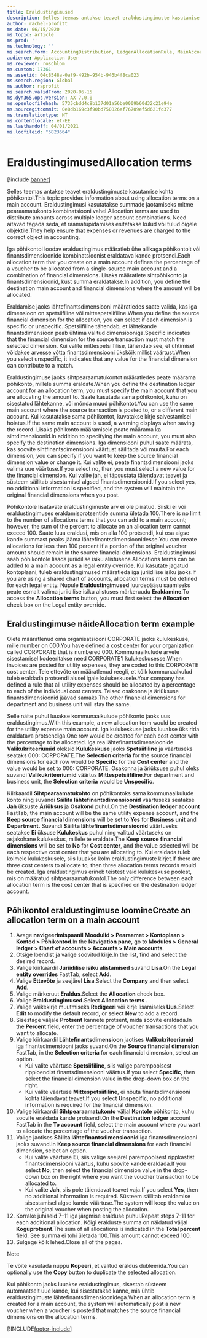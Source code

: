 ```yaml
---
title: Eraldustingimused
description: Selles teemas antakse teavet eraldustingimuste kasutamise kohta põhikontol.
author: rachel-profitt
ms.date: 06/15/2020
ms.topic: article
ms.prod: ''
ms.technology: ''
ms.search.form: AccountingDistribution, LedgerAllocationRule, MainAccount, AllocationTerms
audience: Application User
ms.reviewer: roschlom
ms.custom: 17361
ms.assetid: 04c8548a-0af9-492b-954b-946b4f8ca023
ms.search.region: Global
ms.author: raprofit
ms.search.validFrom: 2020-06-15
ms.dyn365.ops.version: AX 7.0.0
ms.openlocfilehash: 5735cbdd4c8b137d01a56be0009b60d32c21e94e
ms.sourcegitcommit: 0e8db169c3f90bd750826af76709ef5d621fd377
ms.translationtype: HT
ms.contentlocale: et-EE
ms.lasthandoff: 04/01/2021
ms.locfileid: "5823664"
---
```

# <a name="allocation-terms"></a><span data-ttu-id="4fdb6-103">Eraldustingimused</span><span class="sxs-lookup"><span data-stu-id="4fdb6-103">Allocation terms</span></span>

[!include [banner](../includes/banner.md)]

<span data-ttu-id="4fdb6-104">Selles teemas antakse teavet eraldustingimuste kasutamise kohta põhikontol.</span><span class="sxs-lookup"><span data-stu-id="4fdb6-104">This topic provides information about using allocation terms on a main account.</span></span> <span data-ttu-id="4fdb6-105">Eraldustingimusi kasutatakse summade jaotamiseks mitme pearaamatukonto kombinatsiooni vahel.</span><span class="sxs-lookup"><span data-stu-id="4fdb6-105">Allocation terms are used to distribute amounts across multiple ledger account combinations.</span></span> <span data-ttu-id="4fdb6-106">Need aitavad tagada seda, et raamatupidamises esitatakse kulud või tulud õigele objektile.</span><span class="sxs-lookup"><span data-stu-id="4fdb6-106">They help ensure that expenses or revenues are charged to the correct object in accounting.</span></span>

<span data-ttu-id="4fdb6-107">Iga põhikontol loodav eraldustingimus määratleb ühe allikaga põhikontolt või finantsdimensioonide kombinatsioonist eraldatava kande protsendi.</span><span class="sxs-lookup"><span data-stu-id="4fdb6-107">Each allocation term that you create on a main account defines the percentage of a voucher to be allocated from a single-source main account and a combination of financial dimensions.</span></span> <span data-ttu-id="4fdb6-108">Lisaks määratlete sihtpõhikonto ja finantsdimensioonid, kust summa eraldatakse.</span><span class="sxs-lookup"><span data-stu-id="4fdb6-108">In addition, you define the destination main account and financial dimensions where the amount will be allocated.</span></span> 

<span data-ttu-id="4fdb6-109">Eraldamise jaoks lähtefinantsdimensiooni määratledes saate valida, kas iga dimensioon on spetsiifiline või mittespetsiifiline.</span><span class="sxs-lookup"><span data-stu-id="4fdb6-109">When you define the source financial dimension for the allocation, you can select if each dimension is specific or unspecific.</span></span> <span data-ttu-id="4fdb6-110">Spetsiifiline tähendab, et lähtekande finantsdimensioon peab ühtima valitud dimensiooniga.</span><span class="sxs-lookup"><span data-stu-id="4fdb6-110">Specific indicates that the financial dimension for the source transaction must match the selected dimension.</span></span> <span data-ttu-id="4fdb6-111">Kui valite mittespetsiifilise, tähendab see, et ühtimisel võidakse arvesse võtta finantsdimensiooni ükskõik millist väärtust.</span><span class="sxs-lookup"><span data-stu-id="4fdb6-111">When you select unspecific, it indicates that any value for the financial dimension can contribute to a match.</span></span>

<span data-ttu-id="4fdb6-112">Eraldustingimuse jaoks sihtpearaamatukontot määratledes peate määrama põhikonto, millele summa eraldate.</span><span class="sxs-lookup"><span data-stu-id="4fdb6-112">When you define the destination ledger account for an allocation term, you must specify the main account that you are allocating the amount to.</span></span> <span data-ttu-id="4fdb6-113">Saate kasutada sama põhikontot, kuhu on sisestatud lähtekanne, või mõnda muud põhikontot.</span><span class="sxs-lookup"><span data-stu-id="4fdb6-113">You can use the same main account where the source transaction is posted to, or a different main account.</span></span> <span data-ttu-id="4fdb6-114">Kui kasutatakse sama põhikontot, kuvatakse kirje salvestamisel hoiatus.</span><span class="sxs-lookup"><span data-stu-id="4fdb6-114">If the same main account is used, a warning displays when saving the record.</span></span> <span data-ttu-id="4fdb6-115">Lisaks põhikonto määramisele peate määrama ka sihtdimensioonid.</span><span class="sxs-lookup"><span data-stu-id="4fdb6-115">In addition to specifying the main account, you must also specify the destination dimensions.</span></span> <span data-ttu-id="4fdb6-116">Iga dimensiooni puhul saate määrata, kas soovite sihtfinantsdimensiooni väärtust säilitada või muuta.</span><span class="sxs-lookup"><span data-stu-id="4fdb6-116">For each dimension, you can specify if you want to keep the source financial dimension value or change it.</span></span> <span data-ttu-id="4fdb6-117">Kui valite ei, peate finantsdimensiooni jaoks valima uue väärtuse.</span><span class="sxs-lookup"><span data-stu-id="4fdb6-117">If you select no, then you must select a new value for the financial dimension.</span></span> <span data-ttu-id="4fdb6-118">Kui valite jah, ei täpsustata täiendavat teavet ja süsteem säilitab sisestamisel algsed finantsdimensioonid.</span><span class="sxs-lookup"><span data-stu-id="4fdb6-118">If you select yes, no additional information is specified, and the system will maintain the original financial dimensions when you post.</span></span>

<span data-ttu-id="4fdb6-119">Põhikontole lisatavate eraldustingimuste arv ei ole piiratud. Siiski ei või eraldustingimuses eraldamisprotsentide summa ületada 100.</span><span class="sxs-lookup"><span data-stu-id="4fdb6-119">There is no limit to the number of allocations terms that you can add to a main account; however, the sum of the percent to allocate on an allocation term cannot exceed 100.</span></span> <span data-ttu-id="4fdb6-120">Saate luua eraldusi, mis on alla 100 protsendi, kui osa algse kande summast peaks jääma lähtefinantsdimensioonidesse.</span><span class="sxs-lookup"><span data-stu-id="4fdb6-120">You can create allocations for less than 100 percent if a portion of the original voucher amount should remain in the source financial dimensions.</span></span> <span data-ttu-id="4fdb6-121">Eraldustingimusi saab põhikontole lisada juriidilise isiku alistusena.</span><span class="sxs-lookup"><span data-stu-id="4fdb6-121">Allocations terms can be added to a main account as a legal entity override.</span></span> <span data-ttu-id="4fdb6-122">Kui kasutate jagatud kontoplaani, tuleb eraldustingimused määratleda iga juriidilise isiku jaoks.</span><span class="sxs-lookup"><span data-stu-id="4fdb6-122">If you are using a shared chart of accounts, allocation terms must be defined for each legal entity.</span></span> <span data-ttu-id="4fdb6-123">Nupule **Eraldustingimused** juurdepääsu saamiseks peate esmalt valima juriidilise isiku alistuses märkeruudu **Eraldamine**.</span><span class="sxs-lookup"><span data-stu-id="4fdb6-123">To access the **Allocation terms** button, you must first select the **Allocation** check box on the Legal entity override.</span></span>

## <a name="allocation-term-example"></a><span data-ttu-id="4fdb6-124">Eraldustingimuse näide</span><span class="sxs-lookup"><span data-stu-id="4fdb6-124">Allocation term example</span></span>
<span data-ttu-id="4fdb6-125">Olete määratlenud oma organisatsiooni CORPORATE jaoks kulukeskuse, mille number on 000.</span><span class="sxs-lookup"><span data-stu-id="4fdb6-125">You have defined a cost center for your organization called CORPORATE that is numbered 000.</span></span> <span data-ttu-id="4fdb6-126">Kommunaalkulude arvete sisestamisel kodeeritakse need CORPORATE'I kulukeskusesse.</span><span class="sxs-lookup"><span data-stu-id="4fdb6-126">When invoices are posted for utility expenses, they are coded to this CORPORATE cost center.</span></span> <span data-ttu-id="4fdb6-127">Teie ettevõte on määratlenud reegli, et kõik kommunaalkulud tuleb eraldada protsendi alusel igale kulukeskusele.</span><span class="sxs-lookup"><span data-stu-id="4fdb6-127">Your company has defined a rule that all utility expenses should be allocated by a percentage to each of the individual cost centers.</span></span> <span data-ttu-id="4fdb6-128">Teised osakonna ja äriüksuse finantsdimensioonid jäävad samaks.</span><span class="sxs-lookup"><span data-stu-id="4fdb6-128">The other financial dimensions for department and business unit will stay the same.</span></span>

<span data-ttu-id="4fdb6-129">Selle näite puhul luuakse kommunaalkulude põhikonto jaoks uus eraldustingimus.</span><span class="sxs-lookup"><span data-stu-id="4fdb6-129">With this example, a new allocation term would be created for the utility expense main account.</span></span> <span data-ttu-id="4fdb6-130">Iga kulukeskuse jaoks luuakse üks rida eraldatava protsendiga.</span><span class="sxs-lookup"><span data-stu-id="4fdb6-130">One row would be created for each cost center with the percentage to be allocated.</span></span> <span data-ttu-id="4fdb6-131">Iga rea lähtefinantsdimensioonide **Valikukriteeriumid** oleksid **Kulukeskuse** jaoks **Spetsiifiline** ja väärtuseks seataks 000: CORPORATE.</span><span class="sxs-lookup"><span data-stu-id="4fdb6-131">The **Selection criteria** for the source financial dimensions for each row would be **Specific** for the **Cost center** and the value would be set to 000: CORPORATE.</span></span> <span data-ttu-id="4fdb6-132">Osakonna ja äriüksuse puhul oleks suvandi **Valikukriteeriumid** väärtus **Mittespetsiifiline**.</span><span class="sxs-lookup"><span data-stu-id="4fdb6-132">For department and business unit, the **Selection criteria** would be **Unspecific**.</span></span>

<span data-ttu-id="4fdb6-133">Kiirkaardil **Sihtpearaamatukohto** on põhikontoks sama kommunaalkulude konto ning suvandi **Säilita lähtefinantsdimensioonid** väärtuseks seatakse **Jah** üksuste **Äriüksus** ja **Osakond** puhul.</span><span class="sxs-lookup"><span data-stu-id="4fdb6-133">On the **Destination ledger account** FastTab, the main account will be the same utility expense account, and the **Keep source financial dimensions** will be set to **Yes** for **Business unit** and **Department.**</span></span> <span data-ttu-id="4fdb6-134">Suvandi **Säilita lähtefinantsdimensioonid** väärtuseks seatakse **Ei** üksuse **Kulukeskus** puhul ning valitud väärtuseks on asjakohane kulukeskus, millele te eraldate.</span><span class="sxs-lookup"><span data-stu-id="4fdb6-134">The **Keep source financial dimensions** will be set to **No** for **Cost center**, and the value selected will be each respective cost center that you are allocating to.</span></span> <span data-ttu-id="4fdb6-135">Kui eraldada tuleb kolmele kulukeskusele, siis luuakse kolm eraldustingimuste kirjet.</span><span class="sxs-lookup"><span data-stu-id="4fdb6-135">If there are three cost centers to allocate to, then three allocation terms records would be created.</span></span> <span data-ttu-id="4fdb6-136">Iga eraldustingimus erineb teistest vaid kulukeskuse poolest, mis on määratud sihtpearaamatukontol.</span><span class="sxs-lookup"><span data-stu-id="4fdb6-136">The only difference between each allocation term is the cost center that is specified on the destination ledger account.</span></span>

## <a name="create-an-allocation-term-on-a-main-account"></a><span data-ttu-id="4fdb6-137">Põhikontol eraldustingimuse loomine</span><span class="sxs-lookup"><span data-stu-id="4fdb6-137">Create an allocation term on a main account</span></span>

1. <span data-ttu-id="4fdb6-138">Avage **navigeerimispaanil** **Moodulid > Pearaamat > Kontoplaan > Kontod > Põhikontod**.</span><span class="sxs-lookup"><span data-stu-id="4fdb6-138">In the **Navigation pane**, go to **Modules > General ledger > Chart of accounts > Accounts > Main accounts**.</span></span>
2. <span data-ttu-id="4fdb6-139">Otsige loendist ja valige soovitud kirje.</span><span class="sxs-lookup"><span data-stu-id="4fdb6-139">In the list, find and select the desired record.</span></span>
3. <span data-ttu-id="4fdb6-140">Valige kiirkaardil **Juriidilise isiku alistamised** suvand **Lisa**.</span><span class="sxs-lookup"><span data-stu-id="4fdb6-140">On the **Legal entity overrides** FastTab, select **Add**.</span></span>
4. <span data-ttu-id="4fdb6-141">Valige **Ettevõte** ja seejärel **Lisa**.</span><span class="sxs-lookup"><span data-stu-id="4fdb6-141">Select the **Company** and then select **Add**.</span></span>
5. <span data-ttu-id="4fdb6-142">Valige märkeruut **Eraldus**.</span><span class="sxs-lookup"><span data-stu-id="4fdb6-142">Select the **Allocation** check box.</span></span>
6. <span data-ttu-id="4fdb6-143">Valige **Eraldustingimused**.</span><span class="sxs-lookup"><span data-stu-id="4fdb6-143">Select **Allocation terms** .</span></span>
7. <span data-ttu-id="4fdb6-144">Valige vaikekirje muutmiseks **Redigeeri** või kirje lisamiseks **Uus**.</span><span class="sxs-lookup"><span data-stu-id="4fdb6-144">Select **Edit** to modify the default record, or select **New** to add a record.</span></span>
8. <span data-ttu-id="4fdb6-145">Sisestage väljale **Protsent** kannete protsent, mida soovite eraldada.</span><span class="sxs-lookup"><span data-stu-id="4fdb6-145">In the **Percent** field, enter the percentage of voucher transactions that you want to allocate.</span></span>
9. <span data-ttu-id="4fdb6-146">Valige kiirkaardil **Lähtefinantsdimensioon** jaotises **Valikukriteeriumid** iga finantsdimensiooni jaoks suvand.</span><span class="sxs-lookup"><span data-stu-id="4fdb6-146">On the **Source financial dimension** FastTab, in the **Selection criteria** for each financial dimension, select an option.</span></span>
    - <span data-ttu-id="4fdb6-147">Kui valite väärtuse **Spetsiifiline**, siis valige parempoolsest ripploendist finantsdimensiooni väärtus.</span><span class="sxs-lookup"><span data-stu-id="4fdb6-147">If you select **Specific**, then select the financial dimension value in the drop-down box on the right.</span></span>
    - <span data-ttu-id="4fdb6-148">Kui valite väärtuse **Mittespetsiifiline**, ei nõuta finantsdimensiooni kohta täiendavat teavet.</span><span class="sxs-lookup"><span data-stu-id="4fdb6-148">If you select **Unspecific**, no additional information is required for the financial dimension.</span></span>
10. <span data-ttu-id="4fdb6-149">Valige kiirkaardil **Sihtpearaamatukonto** väljal **Kontole** põhikonto, kuhu soovite eraldada kande protsendi.</span><span class="sxs-lookup"><span data-stu-id="4fdb6-149">On the **Destination ledger** account FastTab in the **To account** field, select the main account where you want to allocate the percentage of the voucher transaction.</span></span>
11. <span data-ttu-id="4fdb6-150">Valige jaotises **Säilita lähtefinantsdimensioonid** iga finantsdimensiooni jaoks suvand.</span><span class="sxs-lookup"><span data-stu-id="4fdb6-150">In **Keep source financial dimensions** for each financial dimension, select an option.</span></span>
    - <span data-ttu-id="4fdb6-151">Kui valite väärtuse **Ei**, siis valige seejärel parempoolsest rippkastist finantsdimensiooni väärtus, kuhu soovite kande eraldada.</span><span class="sxs-lookup"><span data-stu-id="4fdb6-151">If you select **No**, then select the financial dimension value in the drop-down box on the right where you want the voucher transaction to be allocated to.</span></span>
    - <span data-ttu-id="4fdb6-152">Kui valite **Jah**, siis pole täiendavat teavet vaja.</span><span class="sxs-lookup"><span data-stu-id="4fdb6-152">If you select **Yes**, then no additional information is required.</span></span> <span data-ttu-id="4fdb6-153">Süsteem säilitab eraldamise sisestamisel algse kande väärtuse.</span><span class="sxs-lookup"><span data-stu-id="4fdb6-153">The system will keep the value on the original voucher when posting the allocation.</span></span>
12. <span data-ttu-id="4fdb6-154">Korrake juhiseid 7–11 iga järgmise eralduse puhul.</span><span class="sxs-lookup"><span data-stu-id="4fdb6-154">Repeat steps 7-11 for each additional allocation.</span></span> <span data-ttu-id="4fdb6-155">Kõigi eralduste summa on näidatud väljal **Koguprotsent**.</span><span class="sxs-lookup"><span data-stu-id="4fdb6-155">The sum of all allocations is indicated in the **Total percent** field.</span></span> <span data-ttu-id="4fdb6-156">See summa ei tohi ületada 100.</span><span class="sxs-lookup"><span data-stu-id="4fdb6-156">This amount cannot exceed 100.</span></span>
13. <span data-ttu-id="4fdb6-157">Sulgege kõik lehed.</span><span class="sxs-lookup"><span data-stu-id="4fdb6-157">Close all of the pages.</span></span>

>[!NOTE] 
> <span data-ttu-id="4fdb6-158">Te võite kasutada nuppu **Kopeeri**, et valitud eraldus dubleerida.</span><span class="sxs-lookup"><span data-stu-id="4fdb6-158">You can optionally use the **Copy** button to duplicate the selected allocation.</span></span>

<span data-ttu-id="4fdb6-159">Kui põhikonto jaoks luuakse eraldustingimus, sisestab süsteem automaatselt uue kande, kui sisestatakse kanne, mis ühtib eraldustingimuste lähtefinantsdimensioonidega.</span><span class="sxs-lookup"><span data-stu-id="4fdb6-159">When an allocation term is created for a main account, the system will automatically post a new voucher when a voucher is posted that matches the source financial dimensions on the allocation terms.</span></span>


[!INCLUDE[footer-include](../../includes/footer-banner.md)]